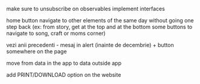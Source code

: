make sure to unsubscribe on observables 
implement interfaces

home button
navigate to other elements of the same day without going one step back (ex: from story, get at the top and at the bottom some buttons to navigate to song, craft or moms corner)

vezi anii precedenti - mesaj in alert (inainte de decembrie) + button somewhere on the page

move from data in the app to data outside app

add PRINT/DOWNLOAD option on the website